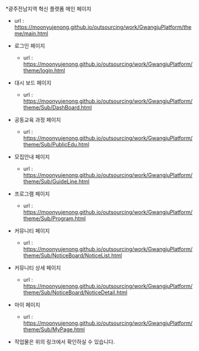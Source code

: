 *광주전남지역 혁신 플랫폼 메인 페이지
  - url : https://moonyujenong.github.io/outsourcing/work/GwangjuPlatform/theme/main.html

* 로그인 페이지
  - url : https://moonyujenong.github.io/outsourcing/work/GwangjuPlatform/theme/login.html

* 대시 보드 페이지
  - url : https://moonyujenong.github.io/outsourcing/work/GwangjuPlatform/theme/Sub/DashBoard.html

* 공동교육 과정 페이지
  - url : https://moonyujenong.github.io/outsourcing/work/GwangjuPlatform/theme/Sub/PublicEdu.html

* 모집안내 페이지
  - url : https://moonyujenong.github.io/outsourcing/work/GwangjuPlatform/theme/Sub/GuideLine.html

* 프로그램 페이지
  - url : https://moonyujenong.github.io/outsourcing/work/GwangjuPlatform/theme/Sub/Program.html

* 커뮤니티 페이지
  - url : https://moonyujenong.github.io/outsourcing/work/GwangjuPlatform/theme/Sub/NoticeBoard/NoticeList.html

* 커뮤니티 상세 페이지
  - url : https://moonyujenong.github.io/outsourcing/work/GwangjuPlatform/theme/Sub/NoticeBoard/NoticeDetail.html

* 마이 페이지
  - url : https://moonyujenong.github.io/outsourcing/work/GwangjuPlatform/theme/Sub/MyPage.html

* 작업물은 위의 링크에서 확인하실 수 있습니다.

